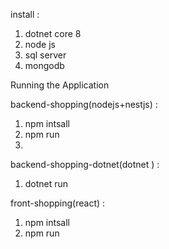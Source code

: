 install :
 1. dotnet core 8
 2. node js
 3. sql server
 4. mongodb

Running the Application

backend-shopping(nodejs+nestjs) :
1. npm intsall
2. npm run
3. 
backend-shopping-dotnet(dotnet ) :
1. dotnet run
   
front-shopping(react) :
1. npm intsall
2. npm run
   

